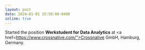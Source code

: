 ```yaml
---
layout: post
date: 2024-01-01 15:59:00-0400
inline: true
---
```

Started the position <b>Werkstudent for Data Analytics</b> at <a href=https://www.crossnative.com/">Crossnative GmbH</a>, Hamburg, Germany.
